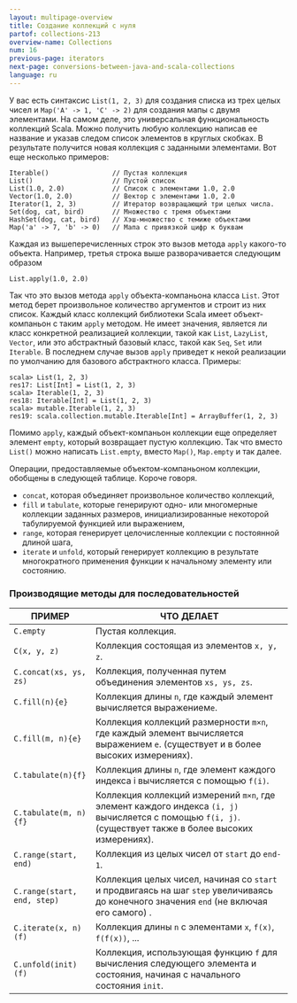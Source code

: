 ```yaml
---
layout: multipage-overview
title: Создание коллекций с нуля
partof: collections-213
overview-name: Collections
num: 16
previous-page: iterators
next-page: conversions-between-java-and-scala-collections
language: ru
---
```


У вас есть синтаксис `List(1, 2, 3)` для создания списка из трех целых чисел и `Map('A' -> 1, 'C' -> 2)` для создания мапы с двумя элементами. На самом деле, это универсальная функциональность коллекций Scala. Можно получить любую коллекцию написав ее название и указав следом список элементов в круглых скобках. В результате получится новая коллекция с заданными элементами. Вот еще несколько примеров:

    Iterable()                // Пустая коллекция
    List()                    // Пустой список
    List(1.0, 2.0)            // Список с элементами 1.0, 2.0
    Vector(1.0, 2.0)          // Вектор с элементами 1.0, 2.0
    Iterator(1, 2, 3)         // Итератор возвращающий три целых числа.
    Set(dog, cat, bird)       // Множество с тремя объектами
    HashSet(dog, cat, bird)   // Хэш-множество с темиже объектами
    Map('a' -> 7, 'b' -> 0)   // Мапа с привязкой цифр к буквам

Каждая из вышеперечисленных строк это вызов метода `apply` какого-то объекта. Например, третья строка выше разворачивается следующим образом

    List.apply(1.0, 2.0)

Так что это вызов метода `apply` объекта-компаньона класса `List`. Этот метод берет произвольное количество аргументов и строит из них список. Каждый класс коллекций библиотеки Scala имеет объект-компаньон с таким `apply` методом. Не имеет значения, является ли класс конкретной реализацией коллекции, такой как `List`, `LazyList`, `Vector`, или это абстрактный базовый класс, такой как `Seq`, `Set` или `Iterable`. В последнем случае вызов `apply` приведет к некой реализации по умолчанию для базового абстрактного класса. Примеры:

    scala> List(1, 2, 3)
    res17: List[Int] = List(1, 2, 3)
    scala> Iterable(1, 2, 3)
    res18: Iterable[Int] = List(1, 2, 3)
    scala> mutable.Iterable(1, 2, 3)
    res19: scala.collection.mutable.Iterable[Int] = ArrayBuffer(1, 2, 3)

Помимо `apply`, каждый объект-компаньон коллекции еще определяет элемент `empty`, который возвращает пустую коллекцию. Так что вместо `List()` можно написать `List.empty`, вместо `Map()`, `Map.empty` и так далее.

Операции, предоставляемые объектом-компаньоном коллекции, обобщены в следующей таблице. Короче говоря.

* `concat`, которая объединяет произвольное количество коллекций,
* `fill` и `tabulate`, которые генерируют одно- или многомерные коллекции заданных размеров, инициализированные некоторой табулируемой функцией или выражением,
* `range`, которая генерирует целочисленные коллекции с постоянной длиной шага,
* `iterate` и `unfold`, который генерирует коллекцию в результате многократного применения функции к начальному элементу или состоянию.

### Производящие методы для последовательностей

| ПРИМЕР  	  	        | ЧТО ДЕЛАЕТ				     |
| ------       	       	    | ------					     |
|  `C.empty`         	    | Пустая коллекция. |
|  `C(x, y, z)`      	    | Коллекция состоящая из элементов `x, y, z`. |
|  `C.concat(xs, ys, zs)`   | Коллекция, полученная путем объединения элементов `xs, ys, zs`. |
|  `C.fill(n){e}`      	    | Коллекция длины `n`, где каждый элемент вычисляется выражением`e`. |
|  `C.fill(m, n){e}`        | Коллекция коллекций размерности `m×n`, где каждый элемент вычисляется выражением `e`. (существует и в более высоких измерениях). |
|  `C.tabulate(n){f}`       | Коллекция длины `n`, где элемент каждого индекса i вычисляется с помощью `f(i)`.  |
|  `C.tabulate(m, n){f}`    | Коллекция коллекций измерений `m×n`, где элемент каждого индекса `(i, j)` вычисляется с помощью `f(i, j)`. (существует также в более высоких измерениях). |
|  `C.range(start, end)`    | Коллекция из целых чисел от `start` до `end-1`. |
|  `C.range(start, end, step)`| Коллекция целых чисел, начиная со `start` и продвигаясь на шаг `step` увеличиваясь до конечного значения `end` (не включая его самого) .  |
|  `C.iterate(x, n)(f)`     | Коллекция длины `n` с элементами `x`, `f(x)`, `f(f(x))`, ... |
|  `C.unfold(init)(f)`      | Коллекция, использующая функцию `f` для вычисления следующего элемента и состояния, начиная с начального состояния `init`.|
